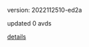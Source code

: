version: 2022112510-ed2a

updated 0 avds

[details](https://github.com/0x74f917491bfa7ebfa379/ali_avd_db/blob/master/change_log/2022/11/25/10/ed2a.txt)
